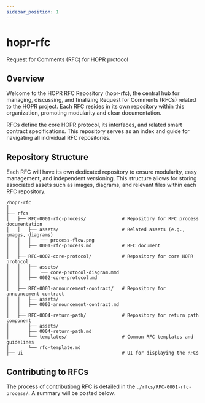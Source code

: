 ```yaml
---
sidebar_position: 1
---
```



# hopr-rfc

Request for Comments (RFC) for HOPR protocol

## Overview

Welcome to the HOPR RFC Repository (hopr-rfc), the central hub for managing, discussing, and finalizing
Request for Comments (RFCs) related to the HOPR project.
Each RFC resides in its own repository within this organization, promoting modularity and clear documentation.

RFCs define the core HOPR protocol, its interfaces, and related smart contract specifications.
This repository serves as an index and guide for navigating all individual RFC repositories.

## Repository Structure

Each RFC will have its own dedicated repository to ensure modularity, easy management, and independent versioning.
This structure allows for storing associated assets such as images, diagrams, and relevant files within each RFC repository.

```plaintext
/hopr-rfc
│
├── rfcs
│   ├── RFC-0001-rfc-process/             # Repository for RFC process documentation
│   │   ├── assets/                       # Related assets (e.g., images, diagrams)
│   │   │   └── process-flow.png
│   │   ├── 0001-rfc-process.md           # RFC document
│   │
│   ├── RFC-0002-core-protocol/           # Repository for core HOPR protocol
│   │   ├── assets/
│   │   │   └── core-protocol-diagram.mmd
│   │   ├── 0002-core-protocol.md
│   │
│   ├── RFC-0003-announcement-contract/   # Repository for announcement contract
│   │   ├── assets/
│   │   ├── 0003-announcement-contract.md
│   │
│   ├── RFC-0004-return-path/             # Repository for return path component
│       ├── assets/
│       ├── 0004-return-path.md
│       └── templates/                    # Common RFC templates and guidelines
│       └── rfc-template.md 
├── ui                                    # UI for displaying the RFCs
```

## Contributing to RFCs

The process of contributiong RFC is detailed in the `./rfcs/RFC-0001-rfc-process/`. A summary will be posted below.
